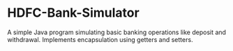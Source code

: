 # HDFC-Bank-Simulator
A simple Java program simulating basic banking operations like deposit and withdrawal. Implements encapsulation using getters and setters.
